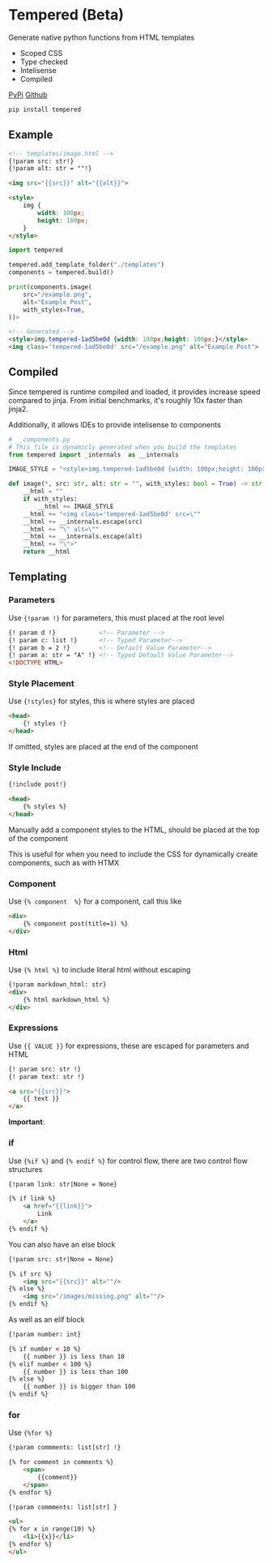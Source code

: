 # Tempered (Beta)

Generate native python functions from HTML templates

- Scoped CSS
- Type checked
- Intelisense
- Compiled

[PyPi](https://pypi.org/project/tempered)
[Github](https://github.com/Ben-Brady/tempered)

```python
pip install tempered
```

## Example

```html
<!-- templates/image.html -->
{!param src: str!}
{!param alt: str = ""!}

<img src="{{src}}" alt="{{alt}}">

<style>
    img {
        width: 100px;
        height: 100px;
    }
</style>
```

```python
import tempered

tempered.add_template_folder("./templates")
components = tempered.build()

print(components.image(
    src="/example.png",
    alt="Example Post",
    with_styles=True,
))>
```

```html
<!-- Generated -->
<style>img.tempered-1ad5be0d {width: 100px;height: 100px;}</style>
<img class='tempered-1ad5be0d' src="/example.png" alt="Example Post">
```


## Compiled

Since tempered is runtime compiled and loaded, it provides increase speed compared to jinja. From initial benchmarks, it's roughly 10x faster than jinja2.

Additionally, it allows IDEs to provide intelisense to components


```python
# __components.py
# This file is dynamicly generated when you build the templates
from tempered import _internals  as __internals

IMAGE_STYLE = "<style>img.tempered-1ad5be0d {width: 100px;height: 100px;}</style>"

def image(*, src: str, alt: str = "", with_styles: bool = True) -> str:
    __html = ""
    if with_styles:
        __html += IMAGE_STYLE
    __html += "<img class='tempered-1ad5be0d' src=\""
    __html += __internals.escape(src)
    __html += "\" alt=\""
    __html += __internals.escape(alt)
    __html += "\">"
    return __html
```

## Templating

### Parameters

Use `{!param !}` for parameters, this must placed at the root level
```html
{! param d !}            <!-- Parameter -->
{! param c: list !}      <!-- Typed Parameter-->
{! param b = 2 !}        <!-- Default Value Parameter-->
{! param a: str = "A" !} <!-- Typed Default Value Parameter-->
<!DOCTYPE HTML>
```

### Style Placement

Use `{!styles}` for styles, this is where styles are placed

```html
<head>
    {! styles !}
</head>
```

If omitted, styles are placed at the end of the component

### Style Include

```html
{!include post!}

<head>
    {% styles %}
</head>
```

Manually add a component styles to the HTML, should be placed at the top of the component

This is useful for when you need to include the CSS for dynamically create components, such as with HTMX


### Component

Use `{% component  %}` for a component, call this like

```html
<div>
    {% component post(title=1) %}
</div>
```

### Html

Use `{% html %}` to include literal html without escaping

```html
{!param markdown_html: str}
<div>
    {% html markdown_html %}
</div>
```

### Expressions

Use `{{ VALUE }}` for expressions, these are escaped for parameters and HTML

```html
{! param src: str !}
{! param text: str !}

<a src="{{src}}">
    {{ text }}
</a>
```
**Important**:

### if

Use `{%if %}` and `{% endif %}` for control flow, there are two control flow structures

```html
{!param link: str|None = None}

{% if link %}
    <a href="{{link}}">
        Link
    </a>
{% endif %}
```

You can also have an else block

```html
{!param src: str|None = None}

{% if src %}
    <img src="{{src}}" alt=""/>
{% else %}
    <img src="/images/missing.png" alt=""/>
{% endif %}
```

As well as an elif block

```html
{!param number: int}

{% if number < 10 %}
    {{ number }} is less than 10
{% elif number < 100 %}
    {{ number }} is less than 100
{% else %}
    {{ number }} is bigger than 100
{% endif %}
```

### for

Use `{%for %}`

```html
{!param commments: list[str] !}

{% for comment in comments %}
    <span>
        {{comment}}
    </span>
{% endfor %}
```

```html
{!param commments: list[str] }

<ul>
{% for x in range(10) %}
    <li>{{x}}</li>
{% endfor %}
</ul>
```
